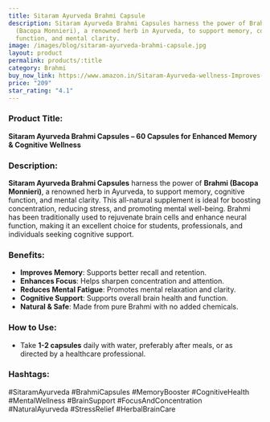 ```yaml
---
title: Sitaram Ayurveda Brahmi Capsule
description: Sitaram Ayurveda Brahmi Capsules harness the power of Brahmi
  (Bacopa Monnieri), a renowned herb in Ayurveda, to support memory, cognitive
  function, and mental clarity.
image: /images/blog/sitaram-ayurveda-brahmi-capsule.jpg
layout: product
permalink: products/:title
category: Brahmi
buy_now_link: https://www.amazon.in/Sitaram-Ayurveda-wellness-Improves-Alertness/dp/B09KNHJRMQ/ref=sr_1_35?crid=U72N30JP0KKO&tag=m0150-21
price: "209"
star_rating: "4.1"
---
```

### Product Title:
**Sitaram Ayurveda Brahmi Capsules – 60 Capsules for Enhanced Memory & Cognitive Wellness**

### Description:
**Sitaram Ayurveda Brahmi Capsules** harness the power of **Brahmi (Bacopa Monnieri)**, a renowned herb in Ayurveda, to support memory, cognitive function, and mental clarity. This all-natural supplement is ideal for boosting concentration, reducing stress, and promoting mental well-being. Brahmi has been traditionally used to rejuvenate brain cells and enhance neural function, making it an excellent choice for students, professionals, and individuals seeking cognitive support.

### Benefits:
- **Improves Memory**: Supports better recall and retention.
- **Enhances Focus**: Helps sharpen concentration and attention.
- **Reduces Mental Fatigue**: Promotes mental relaxation and clarity.
- **Cognitive Support**: Supports overall brain health and function.
- **Natural & Safe**: Made from pure Brahmi with no added chemicals.

### How to Use:
- Take **1-2 capsules** daily with water, preferably after meals, or as directed by a healthcare professional.

### Hashtags:
#SitaramAyurveda #BrahmiCapsules #MemoryBooster #CognitiveHealth #MentalWellness #BrainSupport #FocusAndConcentration #NaturalAyurveda #StressRelief #HerbalBrainCare

